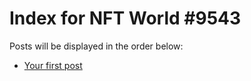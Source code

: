 # Index for NFT World #9543
Posts will be displayed in the order below:

- [Your first post](./001-first.md)

